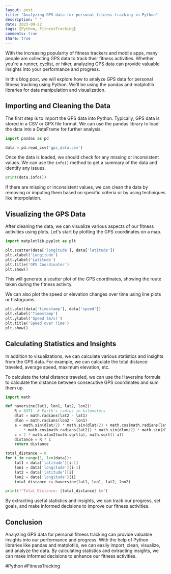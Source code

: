 ```yaml
---
layout: post
title: "Analyzing GPS data for personal fitness tracking in Python"
description: " "
date: 2023-09-22
tags: [Python, FitnessTracking]
comments: true
share: true
---
```


With the increasing popularity of fitness trackers and mobile apps, many people are collecting GPS data to track their fitness activities. Whether you're a runner, cyclist, or hiker, analyzing GPS data can provide valuable insights into your performance and progress.

In this blog post, we will explore how to analyze GPS data for personal fitness tracking using Python. We'll be using the pandas and matplotlib libraries for data manipulation and visualization.

## Importing and Cleaning the Data

The first step is to import the GPS data into Python. Typically, GPS data is stored in a CSV or GPX file format. We can use the pandas library to load the data into a DataFrame for further analysis.

```python
import pandas as pd

data = pd.read_csv('gps_data.csv')
```

Once the data is loaded, we should check for any missing or inconsistent values. We can use the `info()` method to get a summary of the data and identify any issues.

```python
print(data.info())
```

If there are missing or inconsistent values, we can clean the data by removing or imputing them based on specific criteria or by using techniques like interpolation.

## Visualizing the GPS Data

After cleaning the data, we can visualize various aspects of our fitness activities using plots. Let's start by plotting the GPS coordinates on a map.

```python
import matplotlib.pyplot as plt

plt.scatter(data['longitude'], data['latitude'])
plt.xlabel('Longitude')
plt.ylabel('Latitude')
plt.title('GPS Coordinates')
plt.show()
```

This will generate a scatter plot of the GPS coordinates, showing the route taken during the fitness activity.

We can also plot the speed or elevation changes over time using line plots or histograms.

```python
plt.plot(data['timestamp'], data['speed'])
plt.xlabel('Timestamp')
plt.ylabel('Speed (m/s)')
plt.title('Speed over Time')
plt.show()
```

## Calculating Statistics and Insights

In addition to visualizations, we can calculate various statistics and insights from the GPS data. For example, we can calculate the total distance traveled, average speed, maximum elevation, etc.

To calculate the total distance traveled, we can use the Haversine formula to calculate the distance between consecutive GPS coordinates and sum them up.

```python
import math

def haversine(lat1, lon1, lat2, lon2):
    R = 6371  # Earth's radius in kilometers
    dlat = math.radians(lat2 - lat1)
    dlon = math.radians(lon2 - lon1)
    a = math.sin(dlat/2) * math.sin(dlat/2) + math.cos(math.radians(lat1)) \
        * math.cos(math.radians(lat2)) * math.sin(dlon/2) * math.sin(dlon/2)
    c = 2 * math.atan2(math.sqrt(a), math.sqrt(1-a))
    distance = R * c
    return distance

total_distance = 0
for i in range(1, len(data)):
    lat1 = data['latitude'][i-1]
    lon1 = data['longitude'][i-1]
    lat2 = data['latitude'][i]
    lon2 = data['longitude'][i]
    total_distance += haversine(lat1, lon1, lat2, lon2)

print(f"Total Distance: {total_distance} km")
```

By extracting useful statistics and insights, we can track our progress, set goals, and make informed decisions to improve our fitness activities.

## Conclusion

Analyzing GPS data for personal fitness tracking can provide valuable insights into our performance and progress. With the help of Python libraries like pandas and matplotlib, we can easily import, clean, visualize, and analyze the data. By calculating statistics and extracting insights, we can make informed decisions to enhance our fitness activities.

\#Python #FitnessTracking